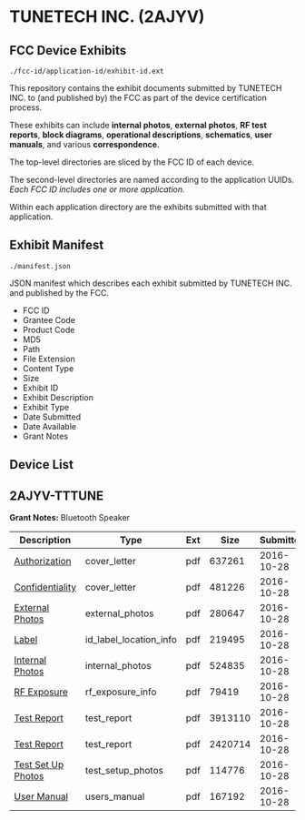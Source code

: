# TUNETECH INC. (2AJYV)
## FCC Device Exhibits

```
./fcc-id/application-id/exhibit-id.ext
```

This repository contains the exhibit documents submitted by TUNETECH INC. to (and published by) the FCC as part of the device certification process.

These exhibits can include **internal photos**, **external photos**, **RF test reports**, **block diagrams**, **operational descriptions**, **schematics**, **user manuals**, and various **correspondence**.

The top-level directories are sliced by the FCC ID of each device.

The second-level directories are named according to the application UUIDs. *Each FCC ID includes one or more application.*

Within each application directory are the exhibits submitted with that application. 

## Exhibit Manifest

```
./manifest.json
```

JSON manifest which describes each exhibit submitted by TUNETECH INC. and published by the FCC.

- FCC ID
- Grantee Code
- Product Code
- MD5
- Path
- File Extension
- Content Type
- Size
- Exhibit ID
- Exhibit Description
- Exhibit Type
- Date Submitted
- Date Available
- Grant Notes

## Device List
## 2AJYV-TTTUNE
**Grant Notes:** Bluetooth Speaker

| Description | Type | Ext | Size | Submitted | Available |
| ----------- | ---- | --- | ---- | --------- | --------- |
| [Authorization](2AJYV-TTTUNE/3e664b80a02a6dba8f31e9650e2f795e/3178194.pdf) | cover_letter | pdf | 637261 | 2016-10-28 | 2016-10-29 |
| [Confidentiality](2AJYV-TTTUNE/3e664b80a02a6dba8f31e9650e2f795e/3178195.pdf) | cover_letter | pdf | 481226 | 2016-10-28 | 2016-10-29 |
| [External Photos](2AJYV-TTTUNE/3e664b80a02a6dba8f31e9650e2f795e/3178196.pdf) | external_photos | pdf | 280647 | 2016-10-28 | 2016-10-29 |
| [Label](2AJYV-TTTUNE/3e664b80a02a6dba8f31e9650e2f795e/3178198.pdf) | id_label_location_info | pdf | 219495 | 2016-10-28 | 2016-10-29 |
| [Internal Photos](2AJYV-TTTUNE/3e664b80a02a6dba8f31e9650e2f795e/3178197.pdf) | internal_photos | pdf | 524835 | 2016-10-28 | 2016-10-29 |
| [RF Exposure](2AJYV-TTTUNE/3e664b80a02a6dba8f31e9650e2f795e/3178204.pdf) | rf_exposure_info | pdf | 79419 | 2016-10-28 | 2016-10-29 |
| [Test Report](2AJYV-TTTUNE/3e664b80a02a6dba8f31e9650e2f795e/3178202.pdf) | test_report | pdf | 3913110 | 2016-10-28 | 2016-10-29 |
| [Test Report](2AJYV-TTTUNE/3e664b80a02a6dba8f31e9650e2f795e/3178203.pdf) | test_report | pdf | 2420714 | 2016-10-28 | 2016-10-29 |
| [Test Set Up Photos](2AJYV-TTTUNE/3e664b80a02a6dba8f31e9650e2f795e/3178201.pdf) | test_setup_photos | pdf | 114776 | 2016-10-28 | 2016-10-29 |
| [User Manual](2AJYV-TTTUNE/3e664b80a02a6dba8f31e9650e2f795e/3178205.pdf) | users_manual | pdf | 167192 | 2016-10-28 | 2016-10-29 |
